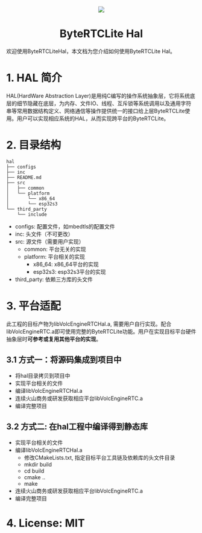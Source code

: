 <h1 align="center"><img src="https://iam.volccdn.com/obj/volcengine-public/pic/volcengine-icon.png"></h1>
<h1 align="center">ByteRTCLite Hal</h1>
欢迎使用ByteRTCLiteHal，本文档为您介绍如何使用ByteRTCLite Hal。


# 1. HAL 简介
HAL(HardWare Abstraction Layer)是用纯C编写的操作系统抽象层，它将系统底层的细节隐藏在底层，为内存、文件IO、线程、互斥锁等系统调用以及通用字符串等常用数据结构定义、网络通信等操作提供统一的接口给上层ByteRTCLite使用。用户可以实现相应系统的HAL，从而实现跨平台的ByteRTCLite。

# 2. 目录结构
```
hal
├── configs
├── inc
├── README.md
├── src
│   ├── common
│   └── platform
│       └── x86_64
│       └── esp32s3
└── third_party
    └── include
```
* configs: 配置文件，如mbedtls的配置文件
* inc: 头文件（不可更改）
* src: 源文件（需要用户实现）
    * common: 平台无关的实现
    * platform: 平台相关的实现
        * x86_64: x86_64平台的实现
        * esp32s3: esp32s3平台的实现
* third_party: 依赖三方库的头文件

# 3. 平台适配
此工程的目标产物为libVolcEngineRTCHal.a, 需要用户自行实现。配合libVolcEngineRTC.a即可使用完整的ByteRTCLite功能。用户在实现目标平台硬件抽象层时**可参考或复用其他平台的实现**。

## 3.1 方式一：将源码集成到项目中
* 将hal目录拷贝到项目中
* 实现平台相关的文件
* 编译libVolcEngineRTCHal.a
* 连续火山商务或研发获取相应平台libVolcEngineRTC.a
* 编译完整项目

## 3.2 方式二: 在hal工程中编译得到静态库
* 实现平台相关的文件
* 编译libVolcEngineRTCHal.a
    * 修改CMakeLists.txt, 指定目标平台工具链及依赖库的头文件目录
    * mkdir build
    * cd build
    * cmake ..
    * make
* 连续火山商务或研发获取相应平台libVolcEngineRTC.a
* 编译完整项目

# 4. License: MIT
